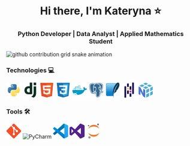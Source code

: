 <h1 align="center">Hi there, I'm Kateryna ⭐</h1>
<h3 align="center">Python Developer | Data Analyst | Applied Mathematics Student</h3>


<picture>
  <source media="(prefers-color-scheme: dark)" srcset="https://raw.githubusercontent.com/katherine-greg/katherine-greg/output/github-contribution-grid-snake-dark.svg">
  <source media="(prefers-color-scheme: light)" srcset="https://raw.githubusercontent.com/katherine-greg/katherine-greg/output/github-contribution-grid-snake.svg">
  <img alt="github contribution grid snake animation" src="https://raw.githubusercontent.com/katherine-greg/katherine-greg/output/github-contribution-grid-snake.svg">
</picture>

  
### Technologies 💻
<div>
  <img src="https://github.com/devicons/devicon/blob/master/icons/python/python-original.svg" title="python" alt="python" width="40" height="40" />
  <img src="https://github.com/devicons/devicon/blob/master/icons/django/django-plain.svg" title="django" alt="django" width="40" height="40" />
  <img src="https://github.com/devicons/devicon/blob/master/icons/html5/html5-original.svg" title="html5" alt="html5" width="40" height="40" />
  <img src="https://github.com/devicons/devicon/blob/master/icons/css3/css3-original.svg" title="css" alt="css" width="40" height="40" />
  <img src="https://github.com/devicons/devicon/blob/master/icons/docker/docker-plain.svg" title="docker" alt="docker" width="40" height="40" />
  <img src="https://github.com/devicons/devicon/blob/master/icons/postgresql/postgresql-plain.svg" title="postgresql" alt="postgresql" width="40" height="40" />
  <img src="https://github.com/devicons/devicon/blob/master/icons/sqlite/sqlite-original.svg" title="sqlite" alt="sqlite" width="40" height="40" />
  <img src="https://github.com/devicons/devicon/blob/master/icons/pandas/pandas-original.svg" title="pandas" alt="pandas" width="40" height="40" />
  <img src="https://github.com/devicons/devicon/blob/master/icons/numpy/numpy-original.svg" title="numpy" alt="numpy" width="40" height="40" />
</div>

### Tools 🛠
<div>
  <img src="https://github.com/devicons/devicon/blob/master/icons/git/git-original.svg" title="git" alt="git" width="40" height="40" />
  <img src="https://raw.githubusercontent.com/daniilshat/daniilshat/2583381c09497c680369e95dce7e029d93484d94/icons/PyCharm.svg" title="PyCharm" alt="PyCharm" width="40" height="40" />
  <img src="https://github.com/devicons/devicon/blob/master/icons/vscode/vscode-original.svg" title="vscode" alt="vscode" width="40" height="40" />
  <img src="https://github.com/devicons/devicon/blob/master/icons/visualstudio/visualstudio-plain.svg" title="vs" alt="vs" width="40" height="40" />
  <img src="https://github.com/devicons/devicon/blob/master/icons/jupyter/jupyter-original.svg" title="jupyter" alt="jupyter" width="40" height="40" />
  
</div>
